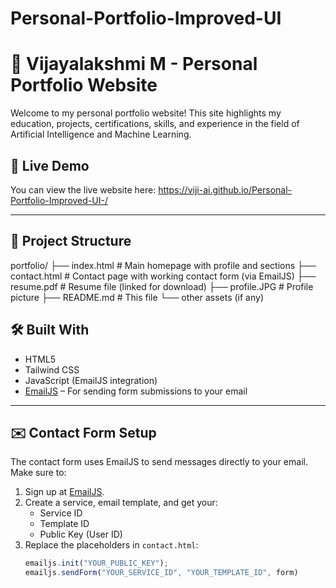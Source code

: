 # Personal-Portfolio-Improved-UI
# 💼 Vijayalakshmi M - Personal Portfolio Website

Welcome to my personal portfolio website! This site highlights my education, projects, certifications, skills, and experience in the field of Artificial Intelligence and Machine Learning.

## 🔗 Live Demo

You can view the live website here:  https://viji-ai.github.io/Personal-Portfolio-Improved-UI-/ 

---

## 📁 Project Structure
portfolio/ ├── index.html # Main homepage with profile and sections 
           ├── contact.html # Contact page with working contact form (via EmailJS) 
           ├── resume.pdf # Resume file (linked for download)
           ├── profile.JPG # Profile picture 
           ├── README.md # This file 
           └── other assets (if any)
## 🛠️ Built With

- HTML5
- Tailwind CSS
- JavaScript (EmailJS integration)
- [EmailJS](https://www.emailjs.com/) – For sending form submissions to your email

---

## ✉️ Contact Form Setup

The contact form uses EmailJS to send messages directly to your email. Make sure to:

1. Sign up at [EmailJS](https://www.emailjs.com/).
2. Create a service, email template, and get your:
   - Service ID
   - Template ID
   - Public Key (User ID)
3. Replace the placeholders in `contact.html`:
   ```javascript
   emailjs.init("YOUR_PUBLIC_KEY");
   emailjs.sendForm("YOUR_SERVICE_ID", "YOUR_TEMPLATE_ID", form)
